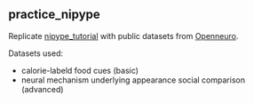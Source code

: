 ## **practice_nipype**

Replicate [nipype_tutorial](https://miykael.github.io/nipype_tutorial/) with public datasets from [Openneuro](https://openneuro.org).

Datasets used:
- calorie-labeld food cues (basic)
- neural mechanism underlying appearance social comparison (advanced)


